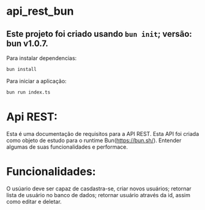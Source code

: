 # api_rest_bun

## Este projeto foi criado usando `bun init`; versão: bun v1.0.7.

Para instalar dependencias:

```bash
bun install
```

Para iniciar a aplicação:

```bash
bun run index.ts
```

# Api REST:

Esta é uma documentação de requisitos para a API REST. Esta API foi criada como objeto de estudo para o runtime Bun(https://bun.sh/). Entender algumas de suas funcionalidades e performace. 

# Funcionalidades:

O usúario deve ser capaz de casdastra-se, criar novos usuários; retornar lista de usuário no banco de dados; retornar usuário através da id, assim como editar e deletar.
